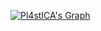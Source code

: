 
<p align="center">
  <a href="https://github.com/Pl4stICA">
  
![Pl4stICA's Graph](https://github-readme-activity-graph.vercel.app/graph?username=pL4STica&custom_title=%20pL4STica's%20GitHub%20Activity%20Graph&bg_color=0D1117&color=7F3FBF&line=7F3FBF&point=7F3FBF&area_color=FFFFFF&title_color=FFFFFF&area=true)


  </a>
  

</p>
<a>
 
    
